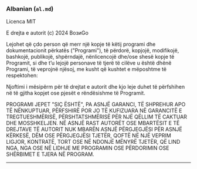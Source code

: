### Albanian (`al.md`)

Licenca MIT

E drejta e autorit (c) 2024 ВозиGo

Lejohet që çdo person që merr një kopje të këtij programi dhe dokumentacionit përkatës ("Programi"), të përdorë, kopjojë, modifikojë, bashkojë, publikojë, shpërndajë, nënlicencojë dhe/ose shesë kopje të Programit, si dhe t’u lejojë personave të tjerë të cilëve u është dhënë Programi, të veprojnë njësoj, me kusht që kushtet e mëposhtme të respektohen:

Njoftimi i mësipërm për të drejtat e autorit dhe kjo leje duhet të përfshihen në të gjitha kopjet ose pjesët e rëndësishme të Programit.

PROGRAMI JEPET "SIÇ ËSHTË", PA ASNJË GARANCI, TË SHPREHUR APO TË NËNKUPTUAR, PËRFSHIRË POR JO TË KUFIZUARA NË GARANCITË E TREGTUESHMËRISË, PËRSHTATSHMËRISË PËR NJË QËLLIM TË CAKTUAR DHE MOSSHKELJEN. NË ASNJË RAST AUTORËT OSE MBARTËSIT E TË DREJTAVE TË AUTORIT NUK MBARËN ASNJË PËRGJEGJËSI PËR ASNJË KËRKESË, DËM OSE PËRGJEGJËSI TJETËR, QOFTË NË NJË VEPRIM LIGJOR, KONTRATË, TORT OSE NË NDONJË MËNYRË TJETËR, QË LIND NGA, NGA OSE NË LIDHJE ME PROGRAMIN OSE PËRDORIMIN OSE SHËRBIMET E TJERA NË PROGRAM.

--- 
